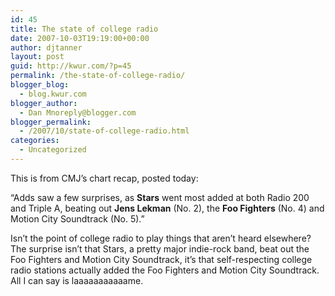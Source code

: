 ```yaml
---
id: 45
title: The state of college radio
date: 2007-10-03T19:19:00+00:00
author: djtanner
layout: post
guid: http://kwur.com/?p=45
permalink: /the-state-of-college-radio/
blogger_blog:
  - blog.kwur.com
blogger_author:
  - Dan Mnoreply@blogger.com
blogger_permalink:
  - /2007/10/state-of-college-radio.html
categories:
  - Uncategorized
---
```

<div class="pf-content">
  <p>
    This is from CMJ&#8217;s chart recap, posted today:
  </p>
  
  <p>
    &#8220;Adds saw a few surprises, as <strong>Stars</strong> went most added at both Radio 200 and Triple A, beating out <strong>Jens Lekman</strong> (No. 2), the <strong>Foo Fighters</strong> (No. 4) and Motion City Soundtrack (No. 5).&#8221;
  </p>
  
  <p>
    Isn&#8217;t the point of college radio to play things that aren&#8217;t heard elsewhere? The surprise isn&#8217;t that Stars, a pretty major indie-rock band, beat out the Foo Fighters and Motion City Soundtrack, it&#8217;s that self-respecting college radio stations actually added the Foo Fighters and Motion City Soundtrack. All I can say is laaaaaaaaaaame.
  </p>
</div>